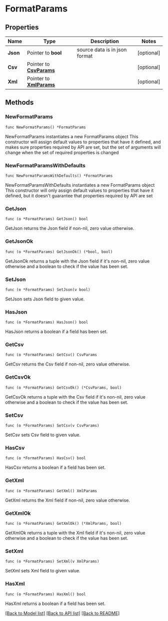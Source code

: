 # FormatParams

## Properties

Name | Type | Description | Notes
------------ | ------------- | ------------- | -------------
**Json** | Pointer to **bool** | source data is in json format | [optional] 
**Csv** | Pointer to [**CsvParams**](CsvParams.md) |  | [optional] 
**Xml** | Pointer to [**XmlParams**](XmlParams.md) |  | [optional] 

## Methods

### NewFormatParams

`func NewFormatParams() *FormatParams`

NewFormatParams instantiates a new FormatParams object
This constructor will assign default values to properties that have it defined,
and makes sure properties required by API are set, but the set of arguments
will change when the set of required properties is changed

### NewFormatParamsWithDefaults

`func NewFormatParamsWithDefaults() *FormatParams`

NewFormatParamsWithDefaults instantiates a new FormatParams object
This constructor will only assign default values to properties that have it defined,
but it doesn't guarantee that properties required by API are set

### GetJson

`func (o *FormatParams) GetJson() bool`

GetJson returns the Json field if non-nil, zero value otherwise.

### GetJsonOk

`func (o *FormatParams) GetJsonOk() (*bool, bool)`

GetJsonOk returns a tuple with the Json field if it's non-nil, zero value otherwise
and a boolean to check if the value has been set.

### SetJson

`func (o *FormatParams) SetJson(v bool)`

SetJson sets Json field to given value.

### HasJson

`func (o *FormatParams) HasJson() bool`

HasJson returns a boolean if a field has been set.

### GetCsv

`func (o *FormatParams) GetCsv() CsvParams`

GetCsv returns the Csv field if non-nil, zero value otherwise.

### GetCsvOk

`func (o *FormatParams) GetCsvOk() (*CsvParams, bool)`

GetCsvOk returns a tuple with the Csv field if it's non-nil, zero value otherwise
and a boolean to check if the value has been set.

### SetCsv

`func (o *FormatParams) SetCsv(v CsvParams)`

SetCsv sets Csv field to given value.

### HasCsv

`func (o *FormatParams) HasCsv() bool`

HasCsv returns a boolean if a field has been set.

### GetXml

`func (o *FormatParams) GetXml() XmlParams`

GetXml returns the Xml field if non-nil, zero value otherwise.

### GetXmlOk

`func (o *FormatParams) GetXmlOk() (*XmlParams, bool)`

GetXmlOk returns a tuple with the Xml field if it's non-nil, zero value otherwise
and a boolean to check if the value has been set.

### SetXml

`func (o *FormatParams) SetXml(v XmlParams)`

SetXml sets Xml field to given value.

### HasXml

`func (o *FormatParams) HasXml() bool`

HasXml returns a boolean if a field has been set.


[[Back to Model list]](../README.md#documentation-for-models) [[Back to API list]](../README.md#documentation-for-api-endpoints) [[Back to README]](../README.md)


